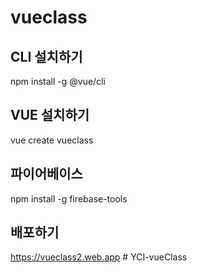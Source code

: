 # vueclass

## CLI 설치하기

npm install -g @vue/cli

## VUE 설치하기

vue create vueclass

## 파이어베이스

npm install -g firebase-tools

## 배포하기

https://vueclass2.web.app
#   Y C I - v u e C l a s s  
 